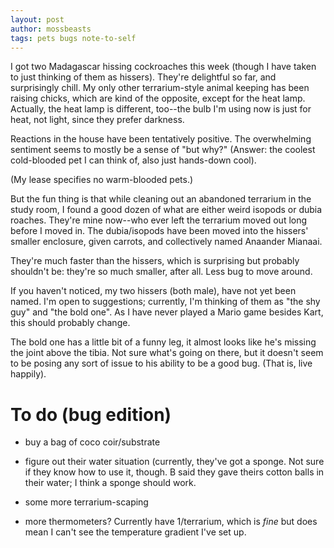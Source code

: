 ```yaml
---
layout: post
author: mossbeasts
tags: pets bugs note-to-self
---
```

I got two Madagascar hissing cockroaches this week (though I have taken to just thinking of them as hissers). They're delightful so far, and surprisingly chill. My only other terrarium-style animal keeping has been raising chicks, which are kind of the opposite, except for the heat lamp. Actually, the heat lamp is different, too--the bulb I'm using now is just for heat, not light, since they prefer darkness.

Reactions in the house have been tentatively positive. The overwhelming sentiment seems to mostly be a sense of "but why?" (Answer: the coolest cold-blooded pet I can think of, also just hands-down cool).

(My lease specifies no warm-blooded pets.)

But the fun thing is that while cleaning out an abandoned terrarium in the study room, I found a good dozen of what are either weird isopods or dubia roaches. They're mine now--who ever left the terrarium moved out long before I moved in. The dubia/isopods have been moved into the hissers' smaller enclosure, given carrots, and collectively named Anaander Mianaai.

They're much faster than the hissers, which is surprising but probably shouldn't be: they're so much smaller, after all. Less bug to move around.

If you haven't noticed, my two hissers (both male), have not yet been named. I'm open to suggestions; currently, I'm thinking of them as "the shy guy" and "the bold one". As I have never played a Mario game besides Kart, this should probably change.

 The bold one has a little bit of a funny leg, it almost looks like he's missing the joint above the tibia. Not sure what's going on there, but it doesn't seem to be posing any sort of issue to his ability to be a good bug. (That is, live happily).

# To do (bug edition)

- buy a bag of coco coir/substrate

- figure out their water situation (currently, they've got a sponge. Not sure if they know how  to use it, though. B said they gave theirs cotton balls in their water; I think a sponge should work.

- some more terrarium-scaping

- more thermometers? Currently have 1/terrarium, which is *fine* but does mean I can't see the temperature gradient I've set up. 
